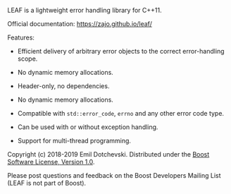 LEAF is a lightweight error handling library for C++11.

Official documentation: https://zajo.github.io/leaf/

Features:

* Efficient delivery of arbitrary error objects to the correct error-handling scope.

* No dynamic memory allocations.

* Header-only, no dependencies.
* No dynamic memory allocations.
* Compatible with `std::error_code`, `errno` and any other error code type.
* Can be used with or without exception handling.
* Support for multi-thread programming.

Copyright (c) 2018-2019 Emil Dotchevski. Distributed under the [Boost Software License, Version 1.0](http://www.boost.org/LICENSE_1_0.txt).

Please post questions and feedback on the Boost Developers Mailing List (LEAF is not part of Boost).
